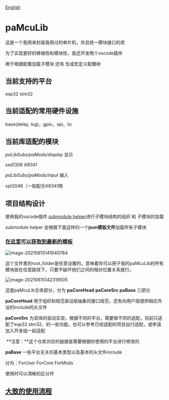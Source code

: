 [English](./README_EN.md)

# paMcuLib

这是一个我用来封装我用过的单片机，并且统一模块接口的库

为了实现更好的移植性和模块性，我还开发两个vscode插件 

用于根据配置加载子模块 还有 生成宏定义配置树

## 当前支持的平台

esp32 stm32

## 当前适配的常用硬件设施

base(delay, log)，gpio，spi，iic

## 当前库适配的模块

*paLibSubs/paMods/display* 显示

ssd1306 ili9341

*paLibSubs/paMods/input* 输入

xpt2046（一般配合ili9341用

## 项目结构设计

使用我的vscode插件 [submodule helper]()进行子模块结构的组织 和 子模块的加载

submodule helper 会根据下面这样的一个**json模板文件**加载所有子模块

### [在这里可以获取到最新的模板](./latest_module.md)

![image-20210615141640784](https://hanbaoaaa.xyz/tuchuang/images/2021/06/15/image-20210615141640784.png)

这个文件里的root_folder是任意设置的，意味着你可以把子我的paMcuLib的所有模块放在任意路径下，只要不破坏他们之间的相对位置关系就行。

![image-20210615142319505](https://hanbaoaaa.xyz/tuchuang/images/2021/06/15/image-20210615142319505.png)

这是paMcuLib主体部分，分为 **paCoreHead** **paCoreSrc** **paBase** 三部分

**paCoreHead** 用于组织和规范驱动层抽象的接口规范，还有向用户层提供相应外设的include的头文件

**paCoreSrc** 为具体的驱动实现，根据不同的平台，需要做不同的适配，目前只适配了esp32 stm32，的一些功能，也可以参考已经适配的项目自行适配，或申请加入开发组一起适配

​	**注意：**这个仓库对应的链接是需要根据你使用的平台进行修改的

**paBase**  一些平台无关的基本类型以及基本的头文件include

分为：ForUser ForCore ForMods  

使用时可以清晰的区分开

## [大致的使用流程](./start.md)

